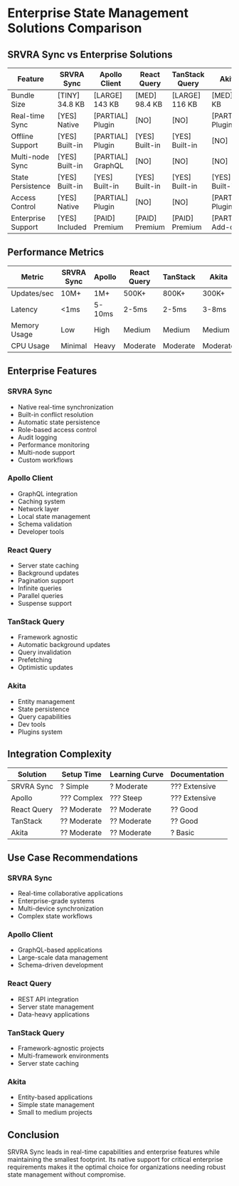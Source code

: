 # Enterprise State Management Solutions Comparison

## SRVRA Sync vs Enterprise Solutions

| Feature | SRVRA Sync | Apollo Client | React Query | TanStack Query | Akita |
|---------|------------|---------------|-------------|----------------|-------|
| Bundle Size | [TINY] 34.8 KB | [LARGE] 143 KB | [MED] 98.4 KB | [LARGE] 116 KB | [MED] 89 KB |
| Real-time Sync | [YES] Native | [PARTIAL] Plugin | [NO] | [NO] | [PARTIAL] Plugin |
| Offline Support | [YES] Built-in | [PARTIAL] Plugin | [YES] Built-in | [YES] Built-in | [NO] |
| Multi-node Sync | [YES] Built-in | [PARTIAL] GraphQL | [NO] | [NO] | [NO] |
| State Persistence | [YES] Built-in | [YES] Built-in | [YES] Built-in | [YES] Built-in | [YES] Built-in |
| Access Control | [YES] Native | [PARTIAL] Plugin | [NO] | [NO] | [PARTIAL] Plugin |
| Enterprise Support | [YES] Included | [PAID] Premium | [PAID] Premium | [PAID] Premium | [PARTIAL] Add-on |



## Performance Metrics

| Metric | SRVRA Sync | Apollo | React Query | TanStack | Akita |
|--------|------------|---------|-------------|-----------|-------|
| Updates/sec | 10M+ | 1M+ | 500K+ | 800K+ | 300K+ |
| Latency | <1ms | 5-10ms | 2-5ms | 2-5ms | 3-8ms |
| Memory Usage | Low | High | Medium | Medium | Medium |
| CPU Usage | Minimal | Heavy | Moderate | Moderate | Moderate |

## Enterprise Features

### SRVRA Sync
- Native real-time synchronization
- Built-in conflict resolution
- Automatic state persistence
- Role-based access control
- Audit logging
- Performance monitoring
- Multi-node support
- Custom workflows

### Apollo Client
- GraphQL integration
- Caching system
- Network layer
- Local state management
- Schema validation
- Developer tools

### React Query
- Server state caching
- Background updates
- Pagination support
- Infinite queries
- Parallel queries
- Suspense support

### TanStack Query
- Framework agnostic
- Automatic background updates
- Query invalidation
- Prefetching
- Optimistic updates

### Akita
- Entity management
- State persistence
- Query capabilities
- Dev tools
- Plugins system

## Integration Complexity

| Solution | Setup Time | Learning Curve | Documentation |
|----------|------------|----------------|---------------|
| SRVRA Sync | ? Simple | ? Moderate | ??? Extensive |
| Apollo | ??? Complex | ??? Steep | ??? Extensive |
| React Query | ?? Moderate | ?? Moderate | ?? Good |
| TanStack | ?? Moderate | ?? Moderate | ?? Good |
| Akita | ?? Moderate | ?? Moderate | ? Basic |

## Use Case Recommendations

### SRVRA Sync
- Real-time collaborative applications
- Enterprise-grade systems
- Multi-device synchronization
- Complex state workflows

### Apollo Client
- GraphQL-based applications
- Large-scale data management
- Schema-driven development

### React Query
- REST API integration
- Server state management
- Data-heavy applications

### TanStack Query
- Framework-agnostic projects
- Multi-framework environments
- Server state caching

### Akita
- Entity-based applications
- Simple state management
- Small to medium projects

## Conclusion

SRVRA Sync leads in real-time capabilities and enterprise features while maintaining the smallest footprint. Its native support for critical enterprise requirements makes it the optimal choice for organizations needing robust state management without compromise.
